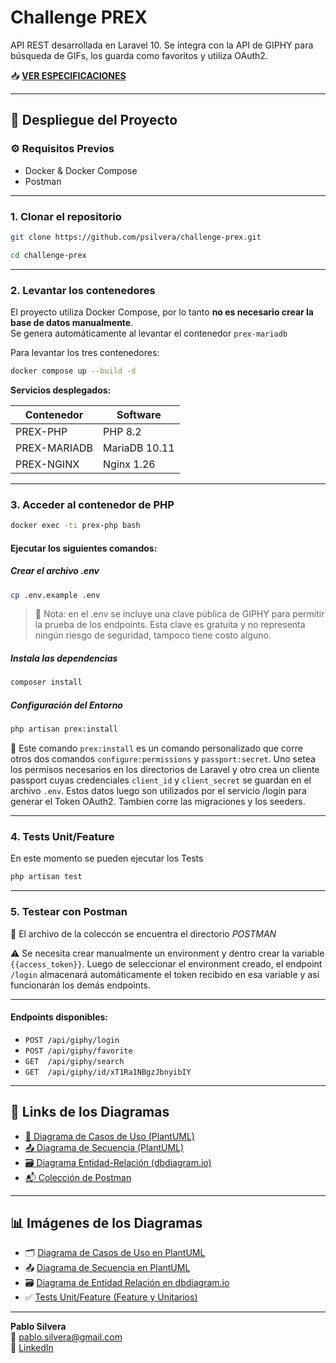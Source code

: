 
# Challenge PREX

API REST desarrollada en Laravel 10. Se integra con la API de GIPHY para búsqueda de GIFs, los guarda como favoritos y utiliza OAuth2.

📥 [**VER ESPECIFICACIONES**](DOCS/CHALLENGE.pdf)

---

## 🚀 Despliegue del Proyecto

### ⚙️ Requisitos Previos

- Docker & Docker Compose  
- Postman

---

### 1. Clonar el repositorio

```bash
git clone https://github.com/psilvera/challenge-prex.git
```
```bash
cd challenge-prex
```
---

### 2. Levantar los contenedores

El proyecto utiliza Docker Compose, por lo tanto **no es necesario crear la base de datos manualmente**.  
Se genera automáticamente al levantar el contenedor `prex-mariadb`

Para levantar los tres contenedores:

```bash
docker compose up --build -d
```

**Servicios desplegados:**

| Contenedor    | Software          |
|---------------|-------------------|
| PREX-PHP      | PHP 8.2           |
| PREX-MARIADB  | MariaDB 10.11     |
| PREX-NGINX    | Nginx 1.26        |

---

### 3. Acceder al contenedor de PHP

```bash
docker exec -ti prex-php bash
```
#### Ejecutar los siguientes comandos:

##### Crear el archivo .env
```bash
cp .env.example .env
```
> 🔐 Nota: en el .env se incluye una clave pública de GIPHY para permitir la prueba de los endpoints. Esta clave es gratuita y no representa ningún riesgo de seguridad, tampoco tiene costo alguno.

##### Instala las dependencias
```bash
composer install
```
##### Configuración del Entorno
```bash
php artisan prex:install
```

📌 Este comando `prex:install` es un comando personalizado que corre otros dos comandos `configure:permissions` y `passport:secret`. Uno setea los permisos necesarios en los directorios de Laravel
y otro crea un cliente passport cuyas credenciales `client_id` y `client_secret` se guardan en el archivo `.env`. Estos datos luego son utilizados por el servicio /login para generar
el Token OAuth2. Tambien corre las migraciones y los seeders.

---

### 4. Tests Unit/Feature

En este momento se pueden ejecutar los Tests

```bash
php artisan test
```

---

### 5. Testear con Postman

🧭 El archivo de la coleccón se encuentra el directorio *POSTMAN*

⚠️ Se necesita crear manualmente un environment y dentro crear la variable `{{access_token}}`. Luego de seleccionar el environment creado, el endpoint `/login` almacenará automáticamente el token recibido en esa variable y así funcionarán los demás endpoints.

---

#### Endpoints disponibles:

- `POST /api/giphy/login`  
- `POST /api/giphy/favorite`  
- `GET  /api/giphy/search`
- `GET  /api/giphy/id/xT1Ra1NBgzJbnyibIY`

---

## 📐 Links de los Diagramas

- [🧭 Diagrama de Casos de Uso (PlantUML)](https://tinyurl.com/psilvera-prex-casosuso)  
- [📤 Diagrama de Secuencia (PlantUML)](https://tinyurl.com/psilvera-secuenciadiag-prex)  
- [🗃️ Diagrama Entidad-Relación (dbdiagram.io)](https://dbdiagram.io/d/DER_GIPHY_API-67f993094f7afba1844d8e57)
- [📬 Colección de Postman](POSTMAN/colleccion.json)  

---

## 📊 Imágenes de los Diagramas

- 🗂️ [Diagrama de Casos de Uso en PlantUML](DOCS/CASOS_DE_USO_plantuml.png)  
- 📤 [Diagrama de Secuencia en PlantUML](DOCS/DIAGRAMA_SECUENCIA_plantuml.png)  
- 🗃️ [Diagrama de Entidad Relación en dbdiagram.io](DOCS/DER_dbdiagram.png)  
- ✅ [Tests Unit/Feature (Feature y Unitarios)](DOCS/tests_ok.png)

---

**Pablo Silvera**  
📧 [pablo.silvera@gmail.com](mailto:pablo.silvera@gmail.com)  
💼 [LinkedIn](https://linkedin.com/in/pablosilvera)  




